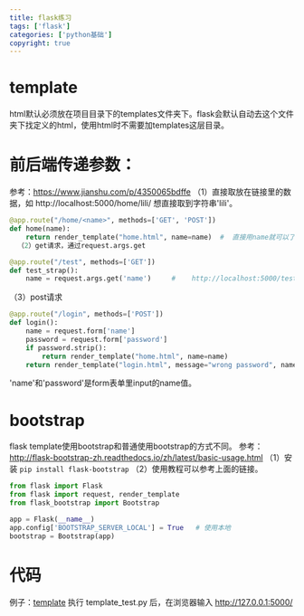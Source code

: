 ```yaml
---
title: flask练习
tags: ['flask']
categories: ['python基础']
copyright: true
---
```

# template
html默认必须放在项目目录下的templates文件夹下。flask会默认自动去这个文件夹下找定义的html，使用html时不需要加templates这层目录。

# 前后端传递参数：
  参考：https://www.jianshu.com/p/4350065bdffe
（1）直接取放在链接里的数据，如 http://localhost:5000/home/lili/  想直接取到字符串'lili'。
```python
@app.route("/home/<name>", methods=['GET', 'POST'])
def home(name):
    return render_template("home.html", name=name)  #  直接用name就可以了。
  （2）get请求，通过request.args.get

@app.route("/test", methods=['GET'])
def test_strap():
    name = request.args.get('name')     #    http://localhost:5000/test?name=lili
```
（3）post请求
```python
@app.route("/login", methods=['POST'])
def login():
    name = request.form['name']
    password = request.form['password']
    if password.strip():
        return render_template("home.html", name=name)
    return render_template("login.html", message="wrong password", name=name)
```
'name'和'password'是form表单里input的name值。

# bootstrap
flask  template使用bootstrap和普通使用bootstrap的方式不同。
参考：http://flask-bootstrap-zh.readthedocs.io/zh/latest/basic-usage.html
（1）安装
`pip install flask-bootstrap`
（2）使用教程可以参考上面的链接。
```python
from flask import Flask
from flask import request, render_template
from flask_bootstrap import Bootstrap

app = Flask(__name__)
app.config['BOOTSTRAP_SERVER_LOCAL'] = True   # 使用本地
bootstrap = Bootstrap(app)
```
# 代码
例子：[template](https://github.com/meihuakaile/template)
执行 template_test.py 后，在浏览器输入 http://127.0.0.1:5000/

